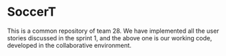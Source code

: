# SoccerT

This is a common repository of team 28. We have implemented all the user stories discussed in the sprint 1, and the above one is our working code, developed in the collaborative environment. 
